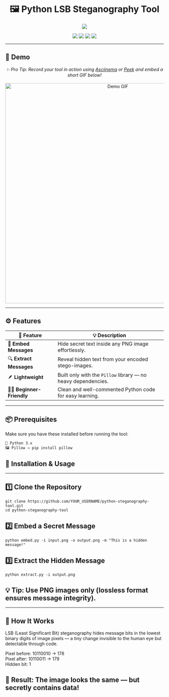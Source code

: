 <h1 align="center">🖼️ Python LSB Steganography Tool</h1>

<p align="center">
  <img src="https://readme-typing-svg.herokuapp.com?font=Fira+Code&size=27&color=00FF99&center=true&vCenter=true&width=800&lines=🔐+Hide+Secrets+Inside+Images!;🧠+Simple+Yet+Powerful+Python+LSB+Steganography;💬+Encode+and+Decode+Hidden+Messages" />
</p>

<p align="center">
  <img src="https://img.shields.io/badge/Python-3.8+-blue?logo=python&logoColor=white" />
  <img src="https://img.shields.io/badge/Status-Stable-success?style=flat-square" />
  <img src="https://img.shields.io/github/last-commit/YOUR_USERNAME/python-steganography-tool?logo=github&color=yellow" />
  <img src="https://img.shields.io/badge/License-MIT-green?logo=opensourceinitiative" />
</p>

---

## 🎥 Demo

<p align="center">
  <i>✨ Pro Tip: Record your tool in action using <a href="https://asciinema.org/">Asciinema</a> or <a href="https://github.com/phw/peek">Peek</a> and embed a short GIF below!</i><br><br>
  <img src="demo.gif" alt="Demo GIF" width="700"/>
</p>

---

## ⚙️ Features

| 🔧 Feature | 💡 Description |
|-------------|----------------|
| 🧩 **Embed Messages** | Hide secret text inside any PNG image effortlessly. |
| 🔍 **Extract Messages** | Reveal hidden text from your encoded stego-images. |
| 🪶 **Lightweight** | Built only with the `Pillow` library — no heavy dependencies. |
| 👨‍💻 **Beginner-Friendly** | Clean and well-commented Python code for easy learning. |

---

## 📦 Prerequisites

Make sure you have these installed before running the tool:

```bash
🐍 Python 3.x
🖼️ Pillow → pip install pillow
```

## 🚀 Installation & Usage
---
## 1️⃣ Clone the Repository
```
git clone https://github.com/YOUR_USERNAME/python-steganography-tool.git
cd python-steganography-tool

```
## 2️⃣ Embed a Secret Message
```
python embed.py -i input.png -o output.png -m "This is a hidden message!"
```

## 3️⃣ Extract the Hidden Message
```
python extract.py -i output.png
```

## 💡 Tip: Use PNG images only (lossless format ensures message integrity).

---
## 🧠 How It Works

LSB (Least Significant Bit) steganography hides message bits in the lowest binary digits of image pixels —
a tiny change invisible to the human eye but detectable through code.

Pixel before: 10110010 → 178  
Pixel after:  10110011 → 179  
Hidden bit:   1


## 🧬 Result: The image looks the same — but secretly contains data!
